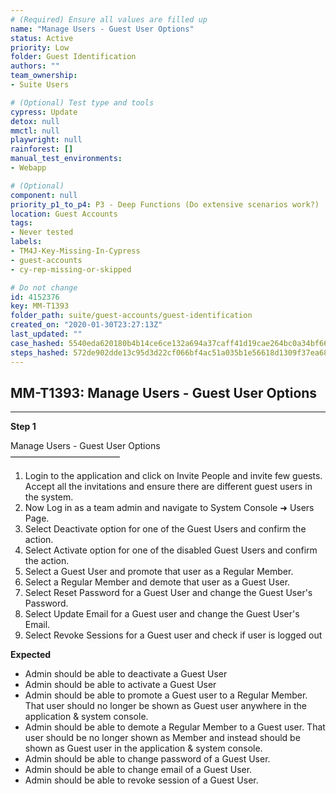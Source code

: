 ```yaml
---
# (Required) Ensure all values are filled up
name: "Manage Users - Guest User Options"
status: Active
priority: Low
folder: Guest Identification
authors: ""
team_ownership: 
- Suite Users

# (Optional) Test type and tools
cypress: Update
detox: null
mmctl: null
playwright: null
rainforest: []
manual_test_environments: 
- Webapp

# (Optional)
component: null
priority_p1_to_p4: P3 - Deep Functions (Do extensive scenarios work?)
location: Guest Accounts
tags: 
- Never tested
labels: 
- TM4J-Key-Missing-In-Cypress
- guest-accounts
- cy-rep-missing-or-skipped

# Do not change
id: 4152376
key: MM-T1393
folder_path: suite/guest-accounts/guest-identification
created_on: "2020-01-30T23:27:13Z"
last_updated: ""
case_hashed: 5540eda620180b4b14ce6ce132a694a37caff41d19cae264bc0a34bf66bbfd9132254d935128a55d4377a6742ab82982
steps_hashed: 572de902dde13c95d3d22cf066bf4ac51a035b1e56618d1309f37ea6868f49d1b5840fd21c42cfa92f50d1281a52ce3f
---
```


## MM-T1393: Manage Users - Guest User Options

---

**Step 1**

Manage Users - Guest User Options\
–––––––––––––––––––––––––

1. Login to the application and click on Invite People and invite few guests. Accept all the invitations and ensure there are different guest users in the system.
2. Now Log in as a team admin and navigate to System Console ➜ Users Page.
3. Select Deactivate option for one of the Guest Users and confirm the action.
4. Select Activate option for one of the disabled Guest Users and confirm the action.
5. Select a Guest User and promote that user as a Regular Member.
6. Select a Regular Member and demote that user as a Guest User.
7. Select Reset Password for a Guest User and change the Guest User's Password.
8. Select Update Email for a Guest user and change the Guest User's Email.
9. Select Revoke Sessions for a Guest user and check if user is logged out

**Expected**

- Admin should be able to deactivate a Guest User
- Admin should be able to activate a Guest User
- Admin should be able to promote a Guest user to a Regular Member. That user should no longer be shown as Guest user anywhere in the application & system console.
- Admin should be able to demote a Regular Member to a Guest user. That user should be no longer shown as Member and instead should be shown as Guest user in the application & system console.
- Admin should be able to change password of a Guest User.
- Admin should be able to change email of a Guest User.
- Admin should be able to revoke session of a Guest User.
